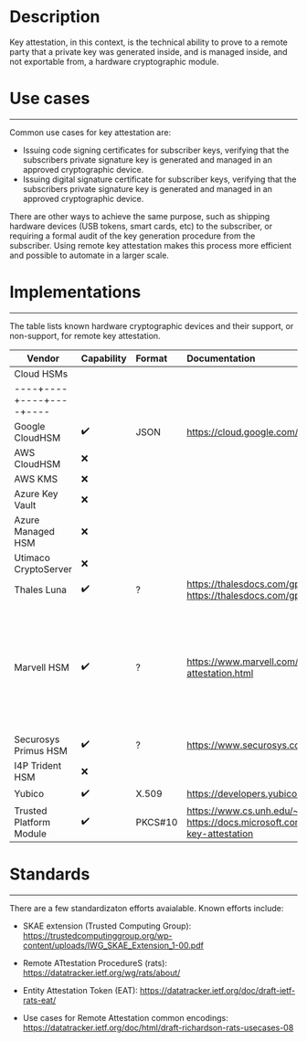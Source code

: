 # Description
Key attestation, in this context, is the technical ability to prove to a remote party that a private key was generated inside, and is managed inside, and not exportable from, a hardware cryptographic module.


# Use cases
------------
Common use cases for key attestation are:
* Issuing code signing certificates for subscriber keys, verifying that the subscribers private signature key is generated and managed in an approved cryptographic device.
* Issuing digital signature certificate for subscriber keys, verifying that the subscribers private signature key is generated and managed in an approved cryptographic device.

There are other ways to achieve the same purpose, such as shipping hardware devices (USB tokens, smart cards, etc) to the subscriber, or requiring a formal audit of the key generation procedure from the subscriber. Using remote key attestation makes this process more efficient and possible to automate in a larger scale.

# Implementations
-----
The table lists known hardware cryptographic devices and their support, or non-support, for remote key attestation.

| Vendor                  | Capability | Format | Documentation                                                                                       | Notes |
| ----------------------- |:-----------|:-------|:----------------------------------------------------------------------------------------------------|:------|
|Cloud HSMs|
|----+----+----+----+----|
| Google CloudHSM         |:heavy_check_mark:| JSON   |https://cloud.google.com/kms/docs/attest-key                                                         |       |
| AWS CloudHSM            |:x:         |        |                                                                                                     |       |
| AWS KMS                 |:x:         |        |                                                                                                     |       |
| Azure Key Vault         |:x:         |        |                                                                                                     |       |
| Azure Managed HSM       |:x:         |        |                                                                                                     |Said by MS to be on the roadmap|
| Utimaco CryptoServer    |:x:         |        |                                                                                                     |       |
| Thales Luna             |:heavy_check_mark:| ?      |https://thalesdocs.com/gphsm/luna/7/docs/network/Content/admin_partition/confirm/confirm_hsm.htm<br>https://thalesdocs.com/gphsm/luna/7/docs/network/Content/Utilities/cmu/cmu_getpkc.htm|    |
| Marvell HSM             |:heavy_check_mark:| ?      |https://www.marvell.com/products/security-solutions/nitrox-hs-adapters/software-key-attestation.html |GCP Cloud HSM, AWS CloudHSM and MS Managed HSM are using Marvell hardware in the background|
| Securosys Primus HSM    |:heavy_check_mark:| ?      |https://www.securosys.com/hubfs/Securosys_PrimusHSM_KeyAttestation_SB-E01.pdf                        |       |
| I4P Trident HSM         |:x:         |        |                                                                                                     |       |
| Yubico                  |:heavy_check_mark:| X.509  |https://developers.yubico.com/yubico-piv-tool/Attestation.html                                       |       |
| Trusted Platform Module |:heavy_check_mark:| PKCS#10|https://www.cs.unh.edu/~it666/reading_list/Hardware/tpm_fundamentals.pdf<br>https://docs.microsoft.com/en-us/windows-server/identity/ad-ds/manage/component-updates/tpm-key-attestation|       |

# Standards
--------
There are a few standardizaton efforts avaialable. Known efforts include:
* SKAE  extension (Trusted Computing Group): https://trustedcomputinggroup.org/wp-content/uploads/IWG_SKAE_Extension_1-00.pdf

* Remote ATtestation ProcedureS (rats):
https://datatracker.ietf.org/wg/rats/about/

* Entity Attestation Token (EAT):
https://datatracker.ietf.org/doc/draft-ietf-rats-eat/

* Use cases for Remote Attestation common encodings:
https://datatracker.ietf.org/doc/html/draft-richardson-rats-usecases-08

